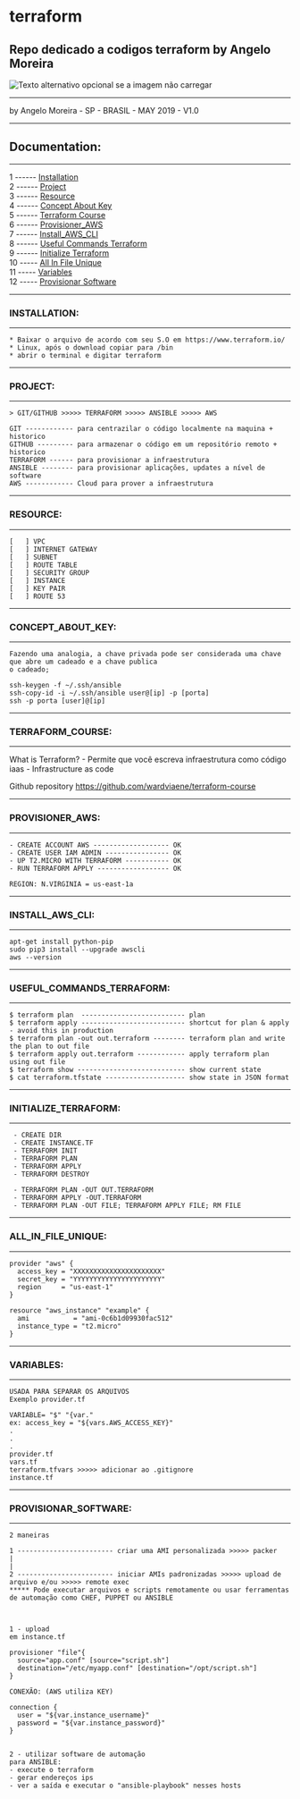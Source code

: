 # terraform
Repo dedicado a codigos terraform by Angelo Moreira
----------------------------------------------------------------------------------------------------------------                                                                                     

![Texto alternativo opcional se a imagem não carregar](https://azure.microsoft.com/images/shared/customers/terraform_l.png?v=a66283855f4ab7430d7ea09b1fbb36a63da2aeece1f2d11cc0b9983207d079b2) 

----------------------------------------------------------------------------------------------------------------
by Angelo Moreira - SP - BRASIL - MAY 2019 - V1.0

----------------------------------------------------------------------------------------------------------------
## Documentation:
----------------------------------------------------------------------------------------------------------------

1 ------ [Installation](#INSTALLATION) \
2 ------ [Project](#PROJECT) \
3 ------ [Resource](#RESOURCE) \
4 ------ [Concept About Key](#CONCEPT_ABOUT_KEY) \
5 ------ [Terraform Course](#TERRAFORM_COURSE) \
6 ------ [Provisioner_AWS](#PROVISIONER_AWS) \
7 ------ [Install_AWS_CLI](#INSTALL_AWS_CLI) \
8 ------ [Useful Commands Terraform](#USEFUL_COMMANDS_TERRAFORM) \
9 ------ [Initialize Terraform](#INITIALIZE_TERRAFORM) \
10 ----- [All In File Unique](#ALL_IN_FILE_UNIQUE) \
11 ----- [Variables](#VARIABLES) \
12 ----- [Provisionar Software](#PROVISIONAR_SOFTWARE)

----------------------------------------------------------------------------------------------------------------
### INSTALLATION:
----------------------------------------------------------------------------------------------------------------

````
* Baixar o arquivo de acordo com seu S.O em https://www.terraform.io/
* Linux, após o download copiar para /bin 
* abrir o terminal e digitar terraform 
````

----------------------------------------------------------------------------------------------------------------
### PROJECT:
----------------------------------------------------------------------------------------------------------------

````
> GIT/GITHUB >>>>> TERRAFORM >>>>> ANSIBLE >>>>> AWS 

GIT ------------ para centrazilar o código localmente na maquina + historico 
GITHUB --------- para armazenar o código em um repositório remoto + historico 
TERRAFORM ------ para provisionar a infraestrutura
ANSIBLE -------- para provisionar aplicações, updates a nível de software
AWS ------------ Cloud para prover a infraestrutura
````

----------------------------------------------------------------------------------------------------------------
### RESOURCE:
----------------------------------------------------------------------------------------------------------------

````
[   ] VPC 
[   ] INTERNET GATEWAY 
[   ] SUBNET 
[   ] ROUTE TABLE 
[   ] SECURITY GROUP 
[   ] INSTANCE 
[   ] KEY PAIR 
[   ] ROUTE 53
````

----------------------------------------------------------------------------------------------------------------
### CONCEPT_ABOUT_KEY:
----------------------------------------------------------------------------------------------------------------

````
Fazendo uma analogia, a chave privada pode ser considerada uma chave que abre um cadeado e a chave publica
o cadeado;

ssh-keygen -f ~/.ssh/ansible
ssh-copy-id -i ~/.ssh/ansible user@[ip] -p [porta]
ssh -p porta [user]@[ip]
````

----------------------------------------------------------------------------------------------------------------
### TERRAFORM_COURSE:
----------------------------------------------------------------------------------------------------------------
What is Terraform? - Permite que você escreva infraestrutura como código iaas - Infrastructure as code

Github repository
https://github.com/wardviaene/terraform-course

----------------------------------------------------------------------------------------------------------------
### PROVISIONER_AWS:
----------------------------------------------------------------------------------------------------------------
````
- CREATE ACCOUNT AWS ------------------- OK
- CREATE USER IAM ADMIN ---------------- OK
- UP T2.MICRO WITH TERRAFORM ----------- OK 
- RUN TERRAFORM APPLY ------------------ OK

REGION: N.VIRGINIA = us-east-1a 
````
----------------------------------------------------------------------------------------------------------------
### INSTALL_AWS_CLI:
----------------------------------------------------------------------------------------------------------------
````
apt-get install python-pip
sudo pip3 install --upgrade awscli
aws --version 
````
----------------------------------------------------------------------------------------------------------------
### USEFUL_COMMANDS_TERRAFORM:
----------------------------------------------------------------------------------------------------------------
````
$ terraform plan  -------------------------- plan
$ terraform apply -------------------------- shortcut for plan & apply - avoid this in production
$ terraform plan -out out.terraform -------- terraform plan and write the plan to out file
$ terraform apply out.terraform ------------ apply terraform plan using out file
$ terraform show --------------------------- show current state
$ cat terraform.tfstate -------------------- show state in JSON format
````
----------------------------------------------------------------------------------------------------------------
### INITIALIZE_TERRAFORM:
----------------------------------------------------------------------------------------------------------------
````
 - CREATE DIR 
 - CREATE INSTANCE.TF 
 - TERRAFORM INIT 
 - TERRAFORM PLAN  
 - TERRAFORM APPLY 
 - TERRAFORM DESTROY
 
 - TERRAFORM PLAN -OUT OUT.TERRAFORM 
 - TERRAFORM APPLY -OUT.TERRAFORM 
 - TERRAFORM PLAN -OUT FILE; TERRAFORM APPLY FILE; RM FILE 
 ````
----------------------------------------------------------------------------------------------------------------
### ALL_IN_FILE_UNIQUE:
----------------------------------------------------------------------------------------------------------------
````
provider "aws" {
  access_key = "XXXXXXXXXXXXXXXXXXXXXX"
  secret_key = "YYYYYYYYYYYYYYYYYYYYYY"
  region     = "us-east-1"
}

resource "aws_instance" "example" {
  ami           = "ami-0c6b1d09930fac512"
  instance_type = "t2.micro"
}
````
----------------------------------------------------------------------------------------------------------------
### VARIABLES:
----------------------------------------------------------------------------------------------------------------
````
USADA PARA SEPARAR OS ARQUIVOS 
Exemplo provider.tf 

VARIABLE= "$" "{var."
ex: access_key = "${vars.AWS_ACCESS_KEY}"
.
.
.
provider.tf
vars.tf 
terraform.tfvars >>>>> adicionar ao .gitignore 
instance.tf 
````
----------------------------------------------------------------------------------------------------------------
### PROVISIONAR_SOFTWARE: 
----------------------------------------------------------------------------------------------------------------
````
2 maneiras

1 ------------------------ criar uma AMI personalizada >>>>> packer 
|
|
2 ------------------------ iniciar AMIs padronizadas >>>>> upload de arquivo e/ou >>>>> remote exec 
***** Pode executar arquivos e scripts remotamente ou usar ferramentas de automação como CHEF, PUPPET ou ANSIBLE 



1 - upload
em instance.tf 

provisioner "file"{
  source="app.conf" [source="script.sh"]
  destination="/etc/myapp.conf" [destination="/opt/script.sh"] 
}

CONEXÃO: (AWS utiliza KEY)

connection {
  user = "${var.instance_username}"
  password = "${var.instance_password}"
}


2 - utilizar software de automação
para ANSIBLE:
- execute o terraform
- gerar endereços ips 
- ver a saída e executar o "ansible-playbook" nesses hosts 
````
